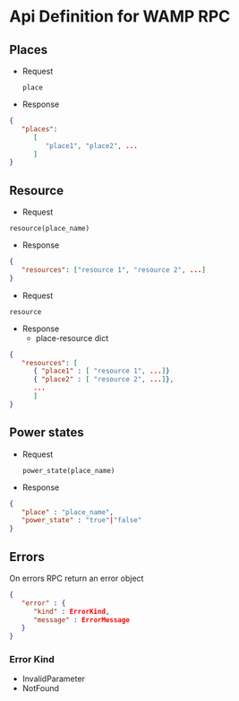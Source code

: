 # Api Definition for WAMP RPC

## Places

- Request

  `place`

- Response

```json
{
   "places":
      [
         "place1", "place2", ...
      ]
}
```

## Resource

- Request

`resource(place_name)`

- Response

```json
{
   "resources": ["resource 1", "resource 2", ...]
}
```

- Request

`resource`

- Response
  - place-resource dict

```json
{
   "resources": [
      { "place1" : [ "resource 1", ...]}
      { "place2" : [ "resource 2", ...]},
      ...
      ]
}
```

## Power states

- Request

  `power_state(place_name)`

- Response

```json
{
   "place" : "place_name",
   "power_state" : "true"|"false"
}
```

## Errors

On errors RPC return an error object

```json
{
   "error" : {
      "kind" : ErrorKind,
      "message" : ErrorMessage
   }
}
```

### Error Kind

- InvalidParameter
- NotFound
